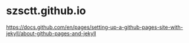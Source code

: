 # szsctt.github.io


https://docs.github.com/en/pages/setting-up-a-github-pages-site-with-jekyll/about-github-pages-and-jekyll
